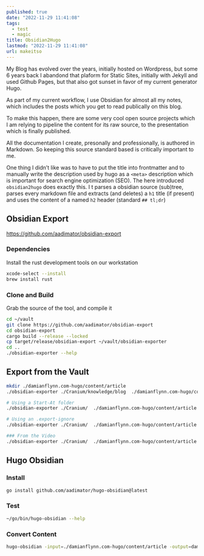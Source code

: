 ```yaml
---
published: true
date: "2022-11-29 11:41:08"
tags:
  - test
  - magic
title: Obsidian2Hugo
lastmod: "2022-11-29 11:41:08"
url: makeitso
---
```


My Blog has evolved over the years, initially hosted on Wordpress, but some 6 years back I abandond that plaform for Static Sites, initially with Jekyll and used Github Pages, but that also got sunset in favor of my current generator Hugo.

As part of my current workflow, I use Obsidian for almost all my notes, which includes the posts which you get to read publically on this blog.

To make this happen, there are some very cool open source projects which I am relying to pipeline the content for its raw source, to the presentation which is finally published.

All the documentation I create, presonally and professionally, is authored in Markdown. So keeping this source standard based is critically important to me.

One thing I didn’t like was to have to put the title into frontmatter and to manually write the description used by hugo as a `<meta>` description which is important for search engine optimization (SEO). The here introduced `obsidian2hugo` does exactly this. I t parses a obsidian source (sub)tree, parses every markdown file and extracts (and deletes) a `h1` title (if present) and uses the content of a named `h2` header (standard `## tl;dr`)

## Obsidian Export

https://github.com/aadimator/obsidian-export

### Dependencies

Install the rust development tools on our workstation

````bash
xcode-select --install
brew install rust
````

### Clone and Build

Grab the source of the tool, and compile it

````bash
cd ~/vault
git clone https://github.com/aadimator/obsidian-export
cd obsidian-export
cargo build --release --locked
cp target/release/obsidian-export ~/vault/obsidian-exporter
cd ..
./obsidian-exporter --help
````

## Export from the Vault

````bash
mkdir ./damianflynn.com-hugo/content/article
./obsidian-exporter ./Cranium/knowledge/blog  ./damianflynn.com-hugo/content/article --hard-linebreaks --no-recursive-embeds --embed-info --hugo-frontmatter --retain-wikilinks --flat

# Using a Start-At folder
./obsidian-exporter ./Cranium/  ./damianflynn.com-hugo/content/article --start-at ./Cranium/knowledge/blog --hard-linebreaks --no-recursive-embeds --embed-info  --retain-wikilinks --flat --hugo-frontmatter

# Using an .export-ignore
./obsidian-exporter ./Cranium/  ./damianflynn.com-hugo/content/article --hard-linebreaks --no-recursive-embeds --embed-info  --retain-wikilinks --flat --hugo-frontmatter

### From the Video
./obsidian-exporter ./Cranium/  ./damianflynn.com-hugo/content/article --add-titles --frontmatter=always
````

## Hugo Obsidian

### Install

````bash
go install github.com/aadimator/hugo-obsidian@latest
````

### Test

````bash
~/go/bin/hugo-obsidian --help
````

### Convert Content

````bash
hugo-obsidian -input=./damianflynn.com-hugo/content/article -output=damianflynn.com-hugo/assets/indices -index=true -root=.
````
